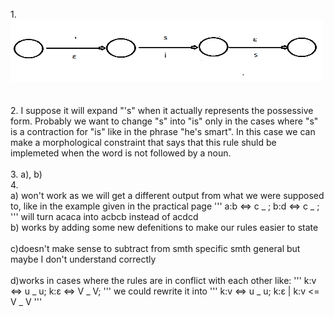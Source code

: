 <html>
<body>
<br>
1.<br> <img src="./is.png" width="500" height="100"><br>
<br>
<br>2.
 I suppose it will expand "'s" when it actually represents the possessive form. 
Probably we want to change "s" into "is" only in the cases where "s" is a contraction for "is" like in the phrase
"he's smart". In this case we can make a morphological constraint that says that this rule shuld be implemeted when
the word is not followed by a noun. 
<br>
<br>
3. a), b)
<br>
4.
<br>
a) won't work as we will get a different output from what we were supposed to, like in the example given in the 
practical page 
'''
a:b <=> c _ ;
b:d <=> c _ ;
'''
will turn acaca into acbcb instead of acdcd
<br>
b) works by adding some new defenitions to make our rules easier to state
<br>
<br>
c)doesn't make sense to subtract from smth specific smth general but maybe I don't understand correctly
<br>
<br>
d)works in cases where the rules are in conflict with each other like:
'''
k:v <=> u _ u;
k:ε <=> V _ V;
'''
we could rewrite it into 
'''
k:v <=> u _ u;
k:ε | k:v <= V _ V	
'''
<br>
<br>
<br>
<br>
</body>
<html>

